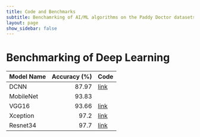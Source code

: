 ```yaml
---
title: Code and Benchmarks
subtitle: Benchamrking of AI/ML algorithms on the Paddy Doctor datasets
layout: page
show_sidebar: false
---
```


# Benchmarking of Deep Learning

|Model Name | Accuracy (%) | Code|
| :--- | ---: | :--|
|DCNN| 87.97 |[link](https://github.com/paddydoc/paddy-docctor-dataset/blob/main/cnn.ipynb)|
|MobileNet|93.83||
|VGG16|93.66|[link](https://github.com/paddydoc/paddy-docctor-dataset/blob/main/vgg16.ipynb)|
|Xception|97.2|[link](https://github.com/paddydoc/paddy-docctor-dataset/blob/main/xception.ipynb)|
|Resnet34|97.7|[link](https://github.com/paddydoc/paddy-docctor-dataset/blob/main/resnet34-with-fastai.ipynb)|
